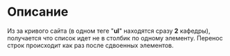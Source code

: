 # Описание
Из за кривого сайта (в одном теге "**ul**" находятся сразу **2** кафедры), получается
что список идет не в столбик по одному элементу. Перенос строк происходит как раз
после сдвоенных элементов.